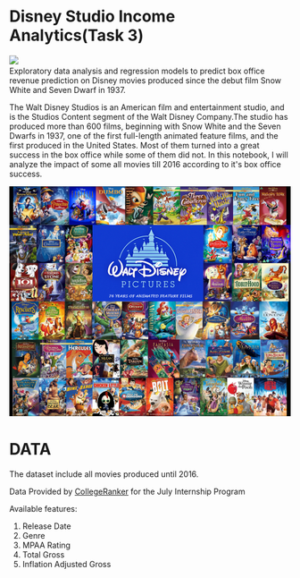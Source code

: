 # Disney Studio Income Analytics(Task 3)
 [![](https://camo.githubusercontent.com/2fb0723ef80f8d87a51218680e209c66f213edf8/68747470733a2f2f666f7274686562616467652e636f6d2f696d616765732f6261646765732f6d6164652d776974682d707974686f6e2e737667)](https://python.org)<br>
Exploratory data analysis and regression models to predict box office revenue prediction on Disney movies produced since the debut film Snow White and Seven Dwarf in 1937.

The Walt Disney Studios is an American film and entertainment studio, and is the Studios Content segment of the Walt Disney Company.The studio has produced more than 600 films, beginning with Snow White and the Seven Dwarfs in 1937, one of the first full-length animated feature films, and the first produced in the United States. Most of them turned into a great success in the box office while some of them did not. In this notebook, I will analyze the impact of some all movies till 2016 according to it's box office success.

<img src="https://github.com/ShripadJagtap/Disney_Studio_Income_Analytics/blob/main/disney.png?raw=true">

# DATA
The dataset include all movies produced until 2016.

Data Provided by [CollegeRanker](https://www.linkedin.com/company/collegeranker-india/) for the July Internship Program

Available features:

1. Release Date
2. Genre
3. MPAA Rating
4. Total Gross
5. Inflation Adjusted Gross